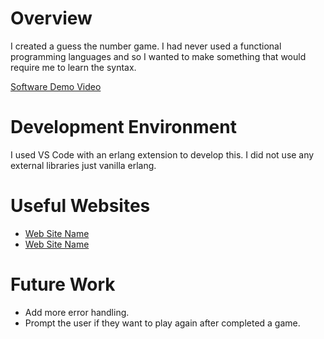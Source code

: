 # Overview
I created a guess the number game. I had never used a functional programming languages and so I wanted to make something that would require me to learn the syntax.

[Software Demo Video](https://youtu.be/5xXpbi39xPM)

# Development Environment
I used VS Code with an erlang extension to develop this. I did not use any external libraries just vanilla erlang.

# Useful Websites

* [Web Site Name](https://www.youtube.com/watch?v=IEhwc2q1zG4&t=1092s)
* [Web Site Name](https://www.oreilly.com/)

# Future Work
* Add more error handling.
* Prompt the user if they want to play again after completed a game.